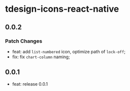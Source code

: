 # tdesign-icons-react-native

## 0.0.2

### Patch Changes

- feat: add `list-numbered` icon, optimize path of `lock-off`;
- fix: fix `chart-column` naming;

## 0.0.1

- feat: release 0.0.1
